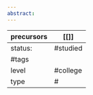 ```yaml
---
abstract:
---
```

| precursors | [[]]      |
| ---------- | --------- |
| status:    | #studied  |
| #tags      |           |
| level      | #college  |
| type       | #         |

